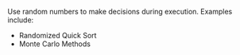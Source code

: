 Use random numbers to make decisions during execution. Examples include:

- Randomized Quick Sort
- Monte Carlo Methods